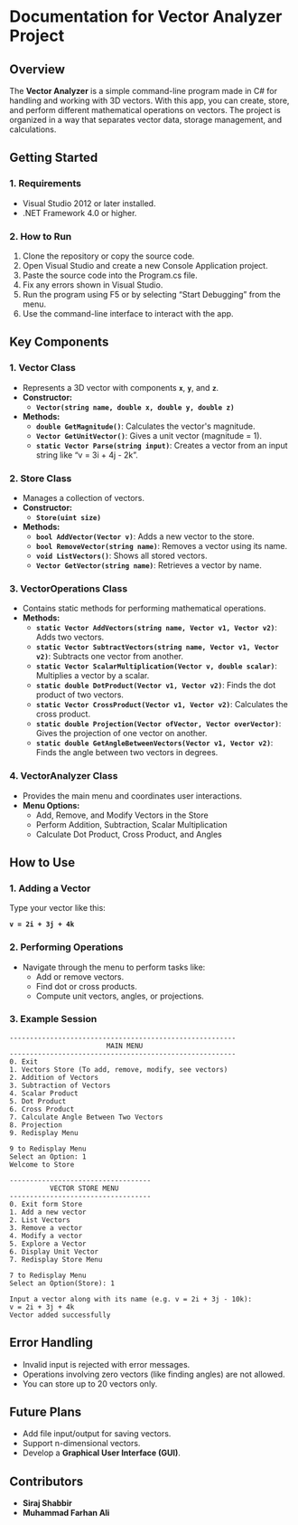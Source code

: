 # **Documentation for Vector Analyzer Project**

## **Overview**

The **Vector Analyzer** is a simple command-line program made in C# for handling and working with 3D vectors. With this app, you can create, store, and perform different mathematical operations on vectors. The project is organized in a way that separates vector data, storage management, and calculations.


## **Getting Started**

### **1. Requirements**

* Visual Studio 2012 or later installed.
* .NET Framework 4.0 or higher.

### **2. How to Run**

1. Clone the repository or copy the source code.
2. Open Visual Studio and create a new Console Application project.
3. Paste the source code into the Program.cs file.
4. Fix any errors shown in Visual Studio.
5. Run the program using F5 or by selecting “Start Debugging” from the menu.
6. Use the command-line interface to interact with the app.



## **Key Components**

### **1. Vector Class**

* Represents a 3D vector with components **`x`**, **`y`**, and **`z`**.
* **Constructor:**
  * **`Vector(string name, double x, double y, double z)`**
* **Methods:**
  * **`double GetMagnitude()`**: Calculates the vector's magnitude.
  * **`Vector GetUnitVector()`**: Gives a unit vector (magnitude = 1).
  * **`static Vector Parse(string input)`**: Creates a vector from an input string like “v = 3i + 4j - 2k”.

### **2. Store Class**

* Manages a collection of vectors.
* **Constructor:**
  * **`Store(uint size)`**
* **Methods:**
  * **`bool AddVector(Vector v)`**: Adds a new vector to the store.
  * **`bool RemoveVector(string name)`**: Removes a vector using its name.
  * **`void ListVectors()`**: Shows all stored vectors.
  * **`Vector GetVector(string name)`**: Retrieves a vector by name.



### **3. VectorOperations Class**

* Contains static methods for performing mathematical operations.
* **Methods:**
  * **`static Vector AddVectors(string name, Vector v1, Vector v2)`**: Adds two vectors.
  * **`static Vector SubtractVectors(string name, Vector v1, Vector v2)`**: Subtracts one vector from another.
  * **`static Vector ScalarMultiplication(Vector v, double scalar)`**: Multiplies a vector by a scalar.
  * **`static double DotProduct(Vector v1, Vector v2)`**: Finds the dot product of two vectors.
  * **`static Vector CrossProduct(Vector v1, Vector v2)`**: Calculates the cross product.
  * **`static double Projection(Vector ofVector, Vector overVector)`**:  Gives the projection of one vector on another.
  *  **`static double GetAngleBetweenVectors(Vector v1, Vector v2)`**: Finds the angle between two vectors in degrees.



### **4. VectorAnalyzer Class**

* Provides the main menu and coordinates user interactions.
* **Menu Options:**
  * Add, Remove, and Modify Vectors in the Store
  * Perform Addition, Subtraction, Scalar Multiplication
  * Calculate Dot Product, Cross Product, and Angles



## **How to Use**

### **1. Adding a Vector**
Type your vector like this:


 **`v = 2i + 3j + 4k`**


### **2. Performing Operations**

* Navigate through the menu to perform tasks like:
  * Add or remove vectors.
  * Find dot or cross products.
  * Compute unit vectors, angles, or projections.

### **3. Example Session**

```
--------------------------------------------------------
                        MAIN MENU
--------------------------------------------------------
0. Exit
1. Vectors Store (To add, remove, modify, see vectors)  
2. Addition of Vectors
3. Subtraction of Vectors
4. Scalar Product
5. Dot Product
6. Cross Product
7. Calculate Angle Between Two Vectors
8. Projection
9. Redisplay Menu

9 to Redisplay Menu
Select an Option: 1
Welcome to Store

-----------------------------------
          VECTOR STORE MENU
-----------------------------------
0. Exit form Store
1. Add a new vector
2. List Vectors
3. Remove a vector
4. Modify a vector
5. Explore a Vector
6. Display Unit Vector
7. Redisplay Store Menu

7 to Redisplay Menu
Select an Option(Store): 1

Input a vector along with its name (e.g. v = 2i + 3j - 10k):
v = 2i + 3j + 4k     
Vector added successfully
```


## **Error Handling**

* Invalid input is rejected with error messages.
* Operations involving zero vectors (like finding angles) are not allowed.
* You can store up to 20 vectors only.


## **Future Plans**

* Add file input/output for saving vectors.
* Support n-dimensional vectors.
* Develop a **Graphical User Interface (GUI)**.



## **Contributors**
  * **Siraj Shabbir**
  * **Muhammad Farhan Ali**